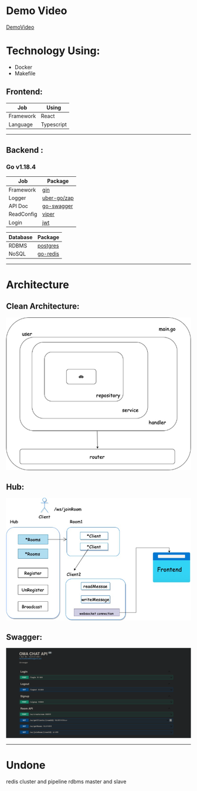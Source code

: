 # Demo Video
[DemoVideo](https://youtu.be/ZI6p3XrCaNw)

# Technology Using:
- Docker
- Makefile

## Frontend:
Job           | Using
------------- | -------------
Framework     | React
Language      | Typescript
___
## Backend :
 ### Go v1.18.4
Job            |    Package
-------------  | -------------
Framework      | [gin](https://github.com/gin-gonic/gin)
Logger         | [uber-go/zap](https://github.com/uber-gozap)
API Doc        | [go-swagger](https://github.com/go-swagger/go-swagger)    
ReadConfig     | [viper](https://github.com/spf13/viper") 
Login          | [jwt](https://github.com/golang-jwt/jwt/v4)

Database       |  Package
-------------  | --------------
RDBMS          | [postgres](https://github.com/lib/pq)
NoSQL          | [go-redis](github.com/go-redis/redis/v9)    
___
# Architecture
## Clean Architecture:
![arch](util/pic/archit.jpg)


## Hub:
![hub](util/pic/hub.jpg)


## Swagger:
![swagger](util/pic/swagger_api.png)

___
# Undone
redis cluster and pipeline
rdbms master and slave
